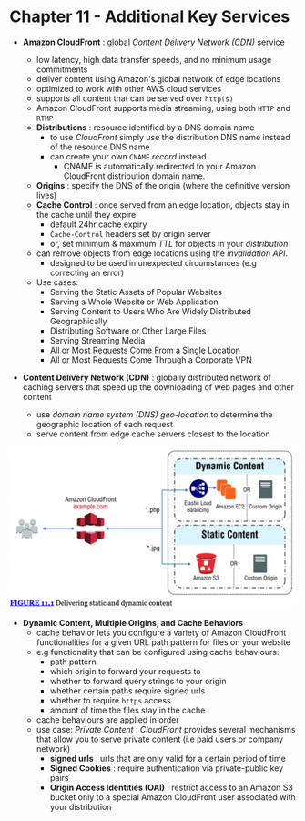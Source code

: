 # Chapter 11 - Additional Key Services

- **Amazon CloudFront**
  : global _Content Delivery Network (CDN)_ service
  - low latency, high data transfer speeds, and no minimum usage commitments
  - deliver content using Amazon's global network of edge locations
  - optimized to work with other AWS cloud services
  - supports all content that can be served over `http(s)`
  - Amazon CloudFront supports media streaming, using both `HTTP` and `RTMP`
  - **Distributions**
    : resource identified by a DNS domain name
    - to use _CloudFront_ simply use the distribution DNS name instead of the resource DNS name
    - can create your own `CNAME` _record_ instead
      - CNAME is automatically redirected to your Amazon CloudFront distribution domain name.
  - **Origins**
    : specify the DNS of the origin (where the definitive version lives)
  - **Cache Control**
    : once served from an edge location, objects stay in the cache until they expire
    - default 24hr cache expiry
    - `Cache-Control` headers set by origin server
    - or, set minimum & maximum _TTL_ for objects in your _distribution_
  - can remove objects from edge locations using the _invalidation API_.
    - designed to be used in unexpected circumstances (e.g correcting an error)
  - Use cases:
    - Serving the Static Assets of Popular Websites
    - Serving a Whole Website or Web Application
    - Serving Content to Users Who Are Widely Distributed Geographically
    - Distributing Software or Other Large Files
    - Serving Streaming Media
    - All or Most Requests Come From a Single Location
    - All or Most Requests Come Through a Corporate VPN

- **Content Delivery Network (CDN)**
  : globally distributed network of caching servers that speed up the downloading of web pages and other content
  - use _domain name system (DNS)_ _geo-location_ to determine the geographic location of each request
  - serve content from edge cache servers closest to the location

![CloudFront - Serving Static and Dynamic Content](./images/cloudfront_dynamic_content.png)

- **Dynamic Content, Multiple Origins, and Cache Behaviors**
  - cache behavior lets you configure a variety of Amazon CloudFront functionalities for a given URL path pattern for files on your website
  - e.g functionality that can be configured using cache behaviours:
    - path pattern
    - which origin to forward your requests to
    - whether to forward query strings to your origin
    - whether certain paths require signed urls
    - whether to require `https` access
    - amount of time the files stay in the cache
  - cache behaviours are applied in order
  - use case: _Private Content_
    : _CloudFront_ provides several mechanisms that allow you to serve private content (i.e paid users or company network)
    - **signed urls**
      : urls that are only valid for a certain period of time
    - **Signed Cookies**
      : require authentication via private-public key pairs
    - **Origin Access Identities (OAI)**
      : restrict access to an Amazon S3 bucket only to a special Amazon CloudFront user associated with your distribution


